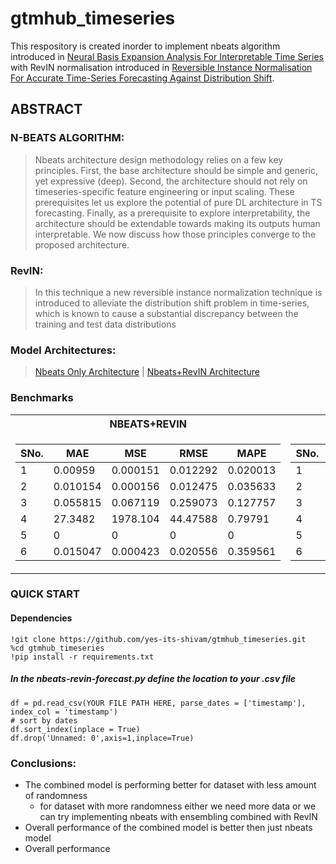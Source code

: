 # gtmhub_timeseries
This respository is created inorder to implement nbeats algorithm introduced in [Neural Basis Expansion Analysis For
Interpretable Time Series](https://arxiv.org/pdf/1905.10437.pdf) with RevIN normalisation introduced in [Reversible Instance Normalisation For
Accurate Time-Series Forecasting Against
Distribution Shift](https://openreview.net/pdf?id=cGDAkQo1C0p).

## ABSTRACT

### N-BEATS ALGORITHM:
> Nbeats architecture design methodology relies on a few key principles. First, the base architecture
should be simple and generic, yet expressive (deep). Second, the architecture should not rely on timeseries-specific feature engineering or input scaling. These prerequisites let us explore the potential
of pure DL architecture in TS forecasting. Finally, as a prerequisite to explore interpretability, the
architecture should be extendable towards making its outputs human interpretable. We now discuss
how those principles converge to the proposed architecture.

### RevIN:
> In this technique a new reversible instance normalization technique is introduced to alleviate the distribution shift problem in
time-series, which is known to cause a substantial discrepancy between the training and test data
distributions

### Model Architectures:
>[Nbeats Only Architecture](https://github.com/yes-its-shivam/gtmhub_timeseries/blob/main/nbeats.png) | [Nbeats+RevIN Architecture](https://github.com/yes-its-shivam/gtmhub_timeseries/blob/main/nbeats-revin.png)


### Benchmarks

<table>
<tr><th>NBEATS+REVIN</th><th>NBEATS</th><th>PROPHET</th></tr>
<tr><td>

| SNo. | MAE | MSE | RMSE | MAPE |
| --- | --- | --- | --- | --- |
| 1 | 0.00959	|0.000151	|0.012292|	0.020013 |
| 2 | 0.010154|	0.000156|	0.012475|	0.035633 |
| 3 | 0.055815|	0.067119|	0.259073|	0.127757 |
| 4 | 27.3482|	1978.104|	44.47588|	0.79791 |
| 5 | 0|	0|	0|	0 |
| 6 | 0.015047|	0.000423|	0.020556|	0.359561 |
  
 </td><td>

| SNo. | MAE | MSE | RMSE | MAPE |
| --- | --- | --- | --- | --- |
| 1 |0.015679026|0.00040932448|0.020231768|0.032722607|
| 2 |0.010508158|0.00016971033|0.013027292|0.03687593|
| 3 |0.05063609|0.05599884|0.23664074|0.115894966|
| 4 |25.655844|1695.0132|41.170536|0.7474986|
| 5 | 0.0|0.0|0.0|0.0|
| 6 |0.015393304|0.0004451943|0.021099627|0.36776572|

</td><td>

| SNo. | MAE | MSE | RMSE | MAPE |
| --- | --- | --- | --- | --- |
| 1 | 0.08360422 | 0.028019099 | 0.16738907 | 0.17512284 |
| 2 | 0.45510322 | 1.0613955 | 1.0302405 | 1.5963151 |
| 3 | 4.924484 | 127.84147 | 11.3067 | 11.189242 |
| 4 | 51.486607|8275.656|90.970634|1.5083215|
| 5 | 0.0|0.0|0.0|0.0|
| 6 | 2.4326794|21.394512|4.62542|55.74821 |

</td></tr> </table>

### QUICK START

#### Dependencies
```
!git clone https://github.com/yes-its-shivam/gtmhub_timeseries.git
%cd gtmhub_timeseries
!pip install -r requirements.txt
```
##### In the nbeats-revin-forecast.py define the location to your .csv file
```
df = pd.read_csv(YOUR FILE PATH HERE, parse_dates = ['timestamp'], index_col = 'timestamp')
# sort by dates
df.sort_index(inplace = True)
df.drop('Unnamed: 0',axis=1,inplace=True)
```

### Conclusions:

* The combined model is performing better for dataset with less amount of randomness
   * for dataset with more randomness either we need more data or we can try implementing nbeats with ensembling combined with RevIN
* Overall performance of the combined model is better then just nbeats model
* Overall performance
      
